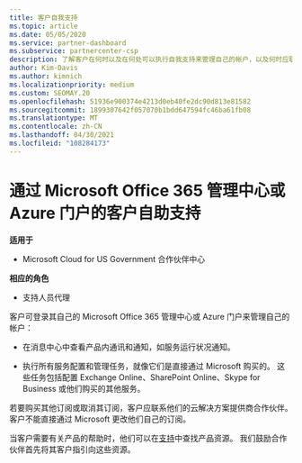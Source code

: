 ```yaml
---
title: 客户自我支持
ms.topic: article
ms.date: 05/05/2020
ms.service: partner-dashboard
ms.subservice: partnercenter-csp
description: 了解客户在何时以及在何处可以执行自我支持来管理自己的帐户，以及何时应联系其云解决方案提供商合作伙伴。
author: Kim-Davis
ms.author: kimnich
ms.localizationpriority: medium
ms.custom: SEOMAY.20
ms.openlocfilehash: 51936e900374e4213d0eb40fe2dc90d813e81582
ms.sourcegitcommit: 1899307642f057070b1bdd647594fc46ba61fb08
ms.translationtype: MT
ms.contentlocale: zh-CN
ms.lasthandoff: 04/30/2021
ms.locfileid: "108284173"
---
```

# <a name="customer-self-support-through-microsoft-office-365-admin-center-or-through-the-azure-portal"></a>通过 Microsoft Office 365 管理中心或 Azure 门户的客户自助支持

**适用于**

- Microsoft Cloud for US Government 合作伙伴中心

**相应的角色**

- 支持人员代理

客户可登录其自己的 Microsoft Office 365 管理中心或 Azure 门户来管理自己的帐户：

- 在消息中心中查看产品内通讯和通知，如服务运行状况通知。

- 执行所有服务配置和管理任务，就像它们是直接通过 Microsoft 购买的。 这些任务包括配置 Exchange Online、SharePoint Online、Skype for Business 或他们购买的其他服务。

若要购买其他订阅或取消其订阅，客户应联系他们的云解决方案提供商合作伙伴。 客户不能直接通过 Microsoft 更改他们自己的订阅。

当客户需要有关产品的帮助时，他们可以在[支持](https://partnercenter.microsoft.com/partner/support)中查找产品资源。 我们鼓励合作伙伴首先将其客户指引向这些资源。

 

 




